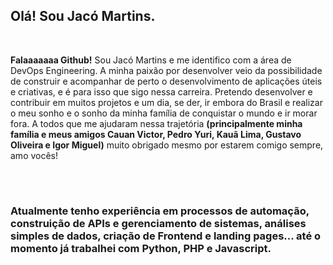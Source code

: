 ## Olá! Sou <span color="#A277FF">Jacó Martins</span>.
<br>
<div style="display: flex; flex-direction: row; gap: 2rem;">
<p><span color="#A277FF"><b>Falaaaaaaa Github!</b></span> Sou Jacó Martins e me identifico com a área de DevOps Engineering. A minha paixão por desenvolver veio da possibilidade de construir e acompanhar de perto o desenvolvimento de aplicações úteis e criativas, e é para isso que sigo nessa carreira. Pretendo desenvolver e contribuir em muitos projetos e um dia, se der, ir embora do Brasil e realizar o meu sonho e o sonho da minha família de conquistar o mundo e ir morar fora. A todos que me ajudaram nessa trajetória <b>(principalmente minha família e meus amigos Cauan Victor, Pedro Yuri, Kauã Lima, Gustavo Oliveira e Igor Miguel)</b> muito obrigado mesmo por estarem comigo sempre, amo vocês!</p>
</div>

<header>
   <link rel="stylesheet" href="https://cdn.jsdelivr.net/gh/devicons/devicon@v2.14.0/devicon.min.css">
</header>

### Atualmente tenho experiência em processos de automação, construição de APIs e gerenciamento de sistemas, análises simples de dados, criação de Frontend e landing pages... até o momento já trabalhei com Python, PHP e Javascript.
